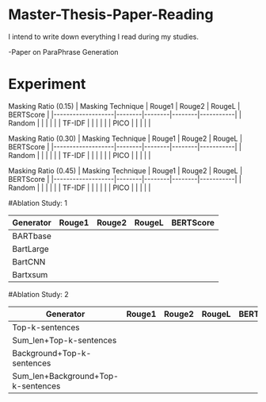 # Master-Thesis-Paper-Reading
I intend to write down everything I read during my studies.

-Paper on ParaPhrase Generation


#  Experiment

Masking Ratio (0.15)
| Masking Technique | Rouge1 | Rouge2 | RougeL | BERTScore |
|-------------------|--------|--------|--------|-----------|
| Random            |        |        |        |           |
| TF-IDF            |        |        |        |           |
| PICO              |        |        |        |           |

Masking Ratio (0.30)
| Masking Technique | Rouge1 | Rouge2 | RougeL | BERTScore |
|-------------------|--------|--------|--------|-----------|
| Random            |        |        |        |           |
| TF-IDF            |        |        |        |           |
| PICO              |        |        |        |           |

Masking Ratio (0.45)
| Masking Technique | Rouge1 | Rouge2 | RougeL | BERTScore |
|-------------------|--------|--------|--------|-----------|
| Random            |        |        |        |           |
| TF-IDF            |        |        |        |           |
| PICO              |        |        |        |           |


#Ablation Study: 1

| Generator | Rouge1 | Rouge2 | RougeL | BERTScore |
|-----------|--------|--------|--------|-----------|
| BARTbase  |        |        |        |           |
| BartLarge |        |        |        |           |
| BartCNN   |        |        |        |           |
| Bartxsum  |        |        |        |           |

#Ablation Study: 2

| Generator                             | Rouge1 | Rouge2 | RougeL | BERTScore |
|---------------------------------------|--------|--------|--------|-----------|
| Top-k-sentences                       |        |        |        |           |
| Sum_len+Top-k-sentences               |        |        |        |           |
| Background+Top-k-sentences            |        |        |        |           |
| Sum_len+Background+Top-k-sentences    |        |        |        |           |



